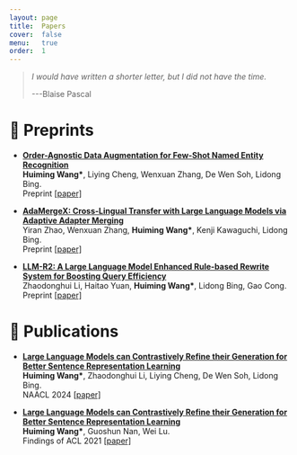 ```yaml
---
layout: page
title:  Papers
cover:  false
menu:   true
order:  1
---
```


> _I would have written a shorter letter, but I did not have the time._
>
> ---Blaise Pascal

📝 Preprints
======

- **<ins>Order-Agnostic Data Augmentation for Few-Shot Named Entity Recognition</ins>**\
**Huiming Wang\***, Liying Cheng, Wenxuan Zhang, De Wen Soh, Lidong Bing.\
Preprint [\[paper\]](assets/img/Order_Agnostic_Data_Augmentation_for_Few_Shot_Named_Entity_Recognition.pdf)

- **<ins>AdaMergeX: Cross-Lingual Transfer with Large Language Models via Adaptive Adapter Merging</ins>**\
Yiran Zhao, Wenxuan Zhang, **Huiming Wang\***, Kenji Kawaguchi, Lidong Bing.\
Preprint [\[paper\]](https://arxiv.org/pdf/2402.18913.pdf)

- **<ins>LLM-R2: A Large Language Model Enhanced Rule-based Rewrite System for Boosting Query Efficiency</ins>**\
Zhaodonghui Li, Haitao Yuan, **Huiming Wang\***, Lidong Bing, Gao Cong.\
Preprint [\[paper\]](assets/img/SIGMOD2024.pdf)


📝 Publications
======
- **<ins>Large Language Models can Contrastively Refine their Generation for Better Sentence Representation Learning</ins>**\
**Huiming Wang\***, Zhaodonghui Li, Liying Cheng, De Wen Soh, Lidong Bing.\
NAACL 2024 [\[paper\]](assets/img/NAACL2024_Large_Language_Models_can_Contrastively_Refine_their_Generation_for_Better_Sentence_Representation_Learning.pdf)

- **<ins>Large Language Models can Contrastively Refine their Generation for Better Sentence Representation Learning</ins>**\
**Huiming Wang\***, Guoshun Nan, Wei Lu.\
Findings of ACL 2021 [\[paper\]](assets/img/ACL2021_SemiRE.pdf)

